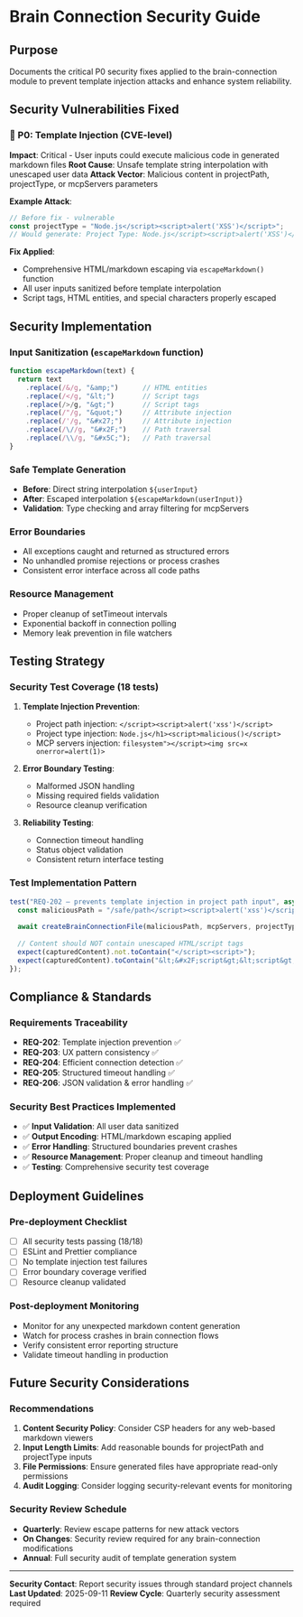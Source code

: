 # Brain Connection Security Guide

## Purpose
Documents the critical P0 security fixes applied to the brain-connection module to prevent template injection attacks and enhance system reliability.

## Security Vulnerabilities Fixed

### 🚨 P0: Template Injection (CVE-level)
**Impact**: Critical - User inputs could execute malicious code in generated markdown files
**Root Cause**: Unsafe template string interpolation with unescaped user data
**Attack Vector**: Malicious content in projectPath, projectType, or mcpServers parameters

**Example Attack**:
```javascript
// Before fix - vulnerable
const projectType = "Node.js</script><script>alert('XSS')</script>";
// Would generate: Project Type: Node.js</script><script>alert('XSS')</script>
```

**Fix Applied**:
- Comprehensive HTML/markdown escaping via `escapeMarkdown()` function
- All user inputs sanitized before template interpolation
- Script tags, HTML entities, and special characters properly escaped

## Security Implementation

### Input Sanitization (`escapeMarkdown` function)
```javascript
function escapeMarkdown(text) {
  return text
    .replace(/&/g, "&amp;")      // HTML entities
    .replace(/</g, "&lt;")       // Script tags  
    .replace(/>/g, "&gt;")       // Script tags
    .replace(/"/g, "&quot;")     // Attribute injection
    .replace(/'/g, "&#x27;")     // Attribute injection
    .replace(/\//g, "&#x2F;")    // Path traversal
    .replace(/\\/g, "&#x5C;");   // Path traversal
}
```

### Safe Template Generation
- **Before**: Direct string interpolation `${userInput}`
- **After**: Escaped interpolation `${escapeMarkdown(userInput)}`
- **Validation**: Type checking and array filtering for mcpServers

### Error Boundaries
- All exceptions caught and returned as structured errors
- No unhandled promise rejections or process crashes
- Consistent error interface across all code paths

### Resource Management
- Proper cleanup of setTimeout intervals
- Exponential backoff in connection polling
- Memory leak prevention in file watchers

## Testing Strategy

### Security Test Coverage (18 tests)
1. **Template Injection Prevention**:
   - Project path injection: `</script><script>alert('xss')</script>`
   - Project type injection: `Node.js</h1><script>malicious()</script>`
   - MCP servers injection: `filesystem"></script><img src=x onerror=alert(1)>`

2. **Error Boundary Testing**:
   - Malformed JSON handling
   - Missing required fields validation
   - Resource cleanup verification

3. **Reliability Testing**:
   - Connection timeout handling
   - Status object validation
   - Consistent return interface testing

### Test Implementation Pattern
```javascript
test("REQ-202 — prevents template injection in project path input", async () => {
  const maliciousPath = "/safe/path</script><script>alert('xss')</script>";
  
  await createBrainConnectionFile(maliciousPath, mcpServers, projectType);
  
  // Content should NOT contain unescaped HTML/script tags
  expect(capturedContent).not.toContain("</script><script>");
  expect(capturedContent).toContain("&lt;&#x2F;script&gt;&lt;script&gt;");
});
```

## Compliance & Standards

### Requirements Traceability
- **REQ-202**: Template injection prevention ✅
- **REQ-203**: UX pattern consistency ✅  
- **REQ-204**: Efficient connection detection ✅
- **REQ-205**: Structured timeout handling ✅
- **REQ-206**: JSON validation & error handling ✅

### Security Best Practices Implemented
- ✅ **Input Validation**: All user data sanitized
- ✅ **Output Encoding**: HTML/markdown escaping applied
- ✅ **Error Handling**: Structured boundaries prevent crashes
- ✅ **Resource Management**: Proper cleanup and timeout handling
- ✅ **Testing**: Comprehensive security test coverage

## Deployment Guidelines

### Pre-deployment Checklist
- [ ] All security tests passing (18/18)
- [ ] ESLint and Prettier compliance
- [ ] No template injection test failures
- [ ] Error boundary coverage verified
- [ ] Resource cleanup validated

### Post-deployment Monitoring
- Monitor for any unexpected markdown content generation
- Watch for process crashes in brain connection flows
- Verify consistent error reporting structure
- Validate timeout handling in production

## Future Security Considerations

### Recommendations
1. **Content Security Policy**: Consider CSP headers for any web-based markdown viewers
2. **Input Length Limits**: Add reasonable bounds for projectPath and projectType inputs
3. **File Permissions**: Ensure generated files have appropriate read-only permissions
4. **Audit Logging**: Consider logging security-relevant events for monitoring

### Security Review Schedule
- **Quarterly**: Review escape patterns for new attack vectors
- **On Changes**: Security review required for any brain-connection modifications
- **Annual**: Full security audit of template generation system

---

**Security Contact**: Report security issues through standard project channels
**Last Updated**: 2025-09-11
**Review Cycle**: Quarterly security assessment required